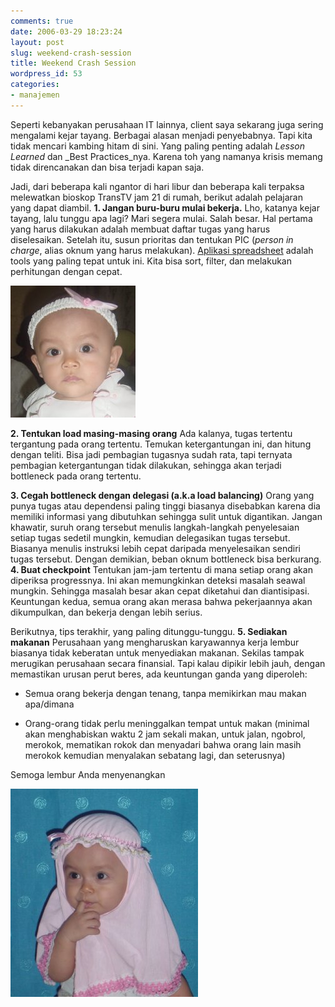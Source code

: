 ```yaml
---
comments: true
date: 2006-03-29 18:23:24
layout: post
slug: weekend-crash-session
title: Weekend Crash Session
wordpress_id: 53
categories:
- manajemen
---
```


Seperti kebanyakan perusahaan IT lainnya, client saya sekarang juga sering mengalami kejar tayang. Berbagai alasan menjadi penyebabnya. Tapi kita tidak mencari kambing hitam di sini. Yang paling penting adalah _Lesson Learned_ dan _Best Practices_nya. Karena toh yang namanya krisis memang tidak direncanakan dan bisa terjadi kapan saja.

Jadi, dari beberapa kali ngantor di hari libur dan beberapa kali terpaksa melewatkan bioskop TransTV jam 21 di rumah, berikut adalah pelajaran yang dapat diambil.
**1. Jangan buru-buru mulai bekerja.**
Lho, katanya kejar tayang, lalu tunggu apa lagi? Mari segera mulai.
Salah besar. Hal pertama yang harus dilakukan adalah membuat daftar tugas yang harus diselesaikan. Setelah itu, susun prioritas dan tentukan PIC (_person in charge_, alias oknum yang harus melakukan). [Aplikasi spreadsheet](http://www.openoffice.org/product/calc.html) adalah tools yang paling tepat untuk ini. Kita bisa sort, filter, dan melakukan perhitungan dengan cepat.

![Khalisa In Action ](/images/uploads/2006/03/dsc02995.jpg)

**2. Tentukan load masing-masing orang**
Ada kalanya, tugas tertentu tergantung pada orang tertentu. Temukan ketergantungan ini, dan hitung dengan teliti. Bisa jadi pembagian tugasnya sudah rata, tapi ternyata pembagian ketergantungan tidak dilakukan, sehingga akan terjadi bottleneck pada orang tertentu.

**3. Cegah bottleneck dengan delegasi (a.k.a load balancing)**
Orang yang punya tugas atau dependensi paling tinggi biasanya disebabkan karena dia memiliki informasi yang dibutuhkan sehingga sulit untuk digantikan. Jangan khawatir, suruh orang tersebut menulis langkah-langkah penyelesaian setiap tugas sedetil mungkin, kemudian delegasikan tugas tersebut. Biasanya menulis instruksi lebih cepat daripada menyelesaikan sendiri tugas tersebut. Dengan demikian, beban oknum bottleneck bisa berkurang.
**4. Buat checkpoint**
Tentukan jam-jam tertentu di mana setiap orang akan diperiksa progressnya. Ini akan memungkinkan deteksi masalah seawal mungkin. Sehingga masalah besar akan cepat diketahui dan diantisipasi. Keuntungan kedua, semua orang akan merasa bahwa pekerjaannya akan dikumpulkan, dan bekerja dengan lebih serius.

Berikutnya, tips terakhir, yang paling ditunggu-tunggu.
**5. Sediakan makanan**
Perusahaan yang mengharuskan karyawannya kerja lembur biasanya tidak keberatan untuk menyediakan makanan. Sekilas tampak merugikan perusahaan secara finansial. Tapi kalau dipikir lebih jauh, dengan memastikan urusan perut beres, ada keuntungan ganda yang diperoleh:



	
  * Semua orang bekerja dengan tenang, tanpa memikirkan mau makan apa/dimana

	
  * Orang-orang tidak perlu meninggalkan tempat untuk makan (minimal akan menghabiskan waktu 2 jam sekali makan, untuk jalan, ngobrol, merokok, mematikan rokok dan menyadari bahwa orang lain masih merokok kemudian menyalakan sebatang lagi, dan seterusnya)


Semoga lembur Anda menyenangkan

![Khalisa Gigit Jari ](/images/uploads/2006/03/dsc03125.jpg)
